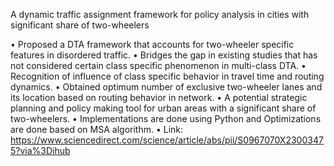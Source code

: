 A dynamic traffic assignment framework for policy analysis in cities with significant share of two-wheelers


• Proposed a DTA framework that accounts for two-wheeler specific features in disordered traffic.
• Bridges the gap in existing studies that has not considered certain class specific phenomenon in multi-class DTA.
• Recognition of influence of class specific behavior in travel time and routing dynamics.
• Obtained optimum number of exclusive two-wheeler lanes and its location based on routing behavior in
network.
• A potential strategic planning and policy making tool for urban areas with a significant share of two-wheelers.
• Implementations are done using Python and Optimizations are done based on MSA algorithm.
• Link: https://www.sciencedirect.com/science/article/abs/pii/S0967070X23003475?via%3Dihub
